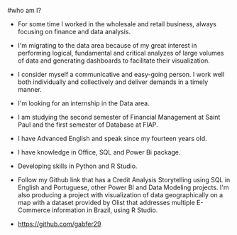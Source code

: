 #who am I?

* For some time I worked in the wholesale and retail business, always focusing on finance and data analysis.

* I'm migrating to the data area because of my great interest in performing logical, fundamental and critical analyzes of large volumes of data and generating dashboards to facilitate their visualization.

* I consider myself a communicative and easy-going person. I work well both individually and collectively and deliver demands in a timely manner.

* I'm looking for an internship in the Data area.

* I am studying the second semester of Financial Management at Saint Paul and the first semester of Database at FIAP.

* I have Advanced English and speak since my fourteen years old.

* I have knowledge in Office, SQL and Power Bi package.

* Developing skills in Python and R Studio.

* Follow my Github link that has a Credit Analysis Storytelling using SQL in English and Portuguese, other Power BI and Data Modeling projects. I'm also producing a project with visualization of data geographically on a map with a dataset provided by Olist that addresses multiple E-Commerce information in Brazil, using R Studio.

* https://github.com/gabfer29
